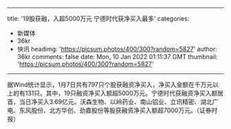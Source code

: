 
---
title: '19股获融，入超5000万元 宁德时代获净买入最多'
categories: 
 - 新媒体
 - 36kr
 - 快讯
headimg: 'https://picsum.photos/400/300?random=5827'
author: 36kr
comments: false
date: Mon, 10 Jan 2022 01:11:37 GMT
thumbnail: 'https://picsum.photos/400/300?random=5827'
---

<div>   
据Wind统计显示，1月7日共有797只个股获融资净买入，净买入金额在千万元以上的有131只。其中，19只融资净买入额超5000万元。宁德时代获融资净买入额居首，当日净买入3.69亿元。沃森生物、以岭药业、南山铝业、立讯精密、湖北广电、东风股份、北方华创、劲嘉股份等股获融资净买入额超7000万元。（证券时报）  
</div>
            